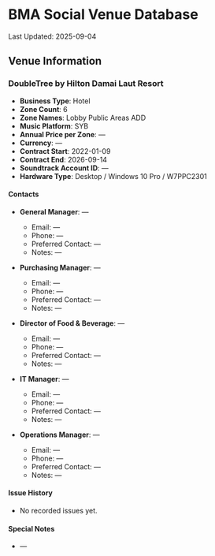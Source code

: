 # BMA Social Venue Database

Last Updated: 2025-09-04

## Venue Information

### DoubleTree by Hilton Damai Laut Resort
- **Business Type**: Hotel
- **Zone Count**: 6
- **Zone Names**: Lobby Public Areas ADD
- **Music Platform**: SYB
- **Annual Price per Zone**: —
- **Currency**: —
- **Contract Start**: 2022-01-09
- **Contract End**: 2026-09-14
- **Soundtrack Account ID**: —
- **Hardware Type**: Desktop / Windows 10 Pro / W7PPC2301

#### Contacts
- **General Manager**: —
  - Email: —
  - Phone: —
  - Preferred Contact: —
  - Notes: —

- **Purchasing Manager**: —
  - Email: —
  - Phone: —
  - Preferred Contact: —
  - Notes: —

- **Director of Food & Beverage**: —
  - Email: —
  - Phone: —
  - Preferred Contact: —
  - Notes: —

- **IT Manager**: —
  - Email: —
  - Phone: —
  - Preferred Contact: —
  - Notes: —

- **Operations Manager**: —
  - Email: —
  - Phone: —
  - Preferred Contact: —
  - Notes: —

#### Issue History
- No recorded issues yet.

#### Special Notes
- —

